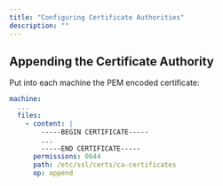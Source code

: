 ```yaml
---
title: "Configuring Certificate Authorities"
description: ""
---
```


## Appending the Certificate Authority

Put into each machine the PEM encoded certificate:

```yaml
machine:
  ...
  files:
    - content: |
        -----BEGIN CERTIFICATE-----
        ...
        -----END CERTIFICATE-----
      permissions: 0644
      path: /etc/ssl/certs/ca-certificates
      op: append
```
